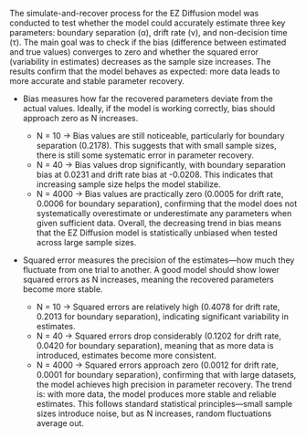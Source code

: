 The simulate-and-recover process for the EZ Diffusion model was conducted to test whether the model could accurately estimate three key parameters: boundary separation (α), drift rate (ν), and non-decision time (τ). The main goal was to check if the bias (difference between estimated and true values) converges to zero and whether the squared error (variability in estimates) decreases as the sample size increases. The results confirm that the model behaves as expected: more data leads to more accurate and stable parameter recovery.

- Bias measures how far the recovered parameters deviate from the actual values. Ideally, if the model is working correctly, bias should approach zero as N increases.
   - N = 10 → Bias values are still noticeable, particularly for boundary separation (0.2178). This suggests that with small sample sizes, there is still some systematic error in parameter recovery.
   - N = 40 → Bias values drop significantly, with boundary separation bias at 0.0231 and drift rate bias at -0.0208. This indicates that increasing sample size helps the model stabilize.
   - N = 4000 → Bias values are practically zero (0.0005 for drift rate, 0.0006 for boundary separation), confirming that the model does not systematically overestimate or underestimate any parameters when given sufficient data.
Overall, the decreasing trend in bias means that the EZ Diffusion model is statistically unbiased when tested across large sample sizes.

- Squared error measures the precision of the estimates—how much they fluctuate from one trial to another. A good model should show lower squared errors as N increases, meaning the recovered parameters become more stable.
   - N = 10 → Squared errors are relatively high (0.4078 for drift rate, 0.2013 for boundary separation), indicating significant variability in estimates.
   - N = 40 → Squared errors drop considerably (0.1202 for drift rate, 0.0420 for boundary separation), meaning that as more data is introduced, estimates become more consistent.
   - N = 4000 → Squared errors approach zero (0.0012 for drift rate, 0.0001 for boundary separation), confirming that with large datasets, the model achieves high precision in parameter recovery.
The trend is: with more data, the model produces more stable and reliable estimates. This follows standard statistical principles—small sample sizes introduce noise, but as N increases, random fluctuations average out.
